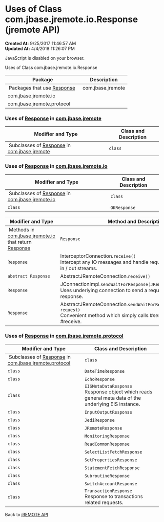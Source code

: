 # Uses of Class com.jbase.jremote.io.Response (jremote API)

**Created At:** 9/25/2017 11:46:57 AM  
**Updated At:** 4/4/2018 11:26:07 PM  

<!--<br>    try {<br>        if (location.href.indexOf('is-external=true') == -1) {<br>            parent.document.title="Uses of Class com.jbase.jremote.io.Response (jremote   API)";<br>        }<br>    }<br>    catch(err) {<br>    }<br>//-->
JavaScript is disabled on your browser.

Uses of Class
com.jbase.jremote.io.Response



| Package<br> | Description<br> |
| --- | --- |
 Packages that use [Response](/39250-io/com_jbase_jremote_io_response "class in com.jbase.jremote.io")  | com.jbase.jremote<br> |  <br> |
| com.jbase.jremote.io<br> |  <br> |
| com.jbase.jremote.protocol<br> |  <br> |








### Uses of [Response](/39250-io/com_jbase_jremote_io_response "class in com.jbase.jremote.io") in [com.jbase.jremote](/30312-jagent/jremote-api)


| Modifier and Type<br> | Class and Description<br> |
| --- | --- |
 Subclasses of [Response](/39250-io/com_jbase_jremote_io_response "class in com.jbase.jremote.io") in [com.jbase.jremote](/30312-jagent/jremote-api)  | `class `<br> | `JExecuteResults`<br>The results from an executed command.<br> |






### Uses of [Response](/39250-io/com_jbase_jremote_io_response "class in com.jbase.jremote.io") in [com.jbase.jremote.io](/39250-io/com_jbase_jremote_io_package-summary)


| Modifier and Type<br> | Class and Description<br> |
| --- | --- |
 Subclasses of [Response](/39250-io/com_jbase_jremote_io_response "class in com.jbase.jremote.io") in [com.jbase.jremote.io](/39250-io/com_jbase_jremote_io_package-summary)  | `class `<br> | `ErrorResponse` <br> |
| `class `<br> | `OKResponse` <br> |



| Modifier and Type<br> | Method and Description<br> |
| --- | --- |
 Methods in [com.jbase.jremote.io](/39250-io/com_jbase_jremote_io_package-summary) that return [Response](/39250-io/com_jbase_jremote_io_response "class in com.jbase.jremote.io")  | `Response`<br> | JRemoteSocketConnection.`receive()` <br> |
| `Response`<br> | InterceptorConnection.`receive()`<br>Intercept any IO messages and handle required input or output on in / out streams.<br> |
| `abstract Response`<br> | AbstractJRemoteConnection.`receive()` <br> |
| `Response`<br> | JConnectionImpl.`sendWaitForResponse(JRemoteRequest req)`<br>Uses underlying connection to send a request and wait for the response.<br> |
| `Response`<br> | AbstractJRemoteConnection.`sendWaitForResponse(JRemoteRequest request)`<br>Convenient method which simply calls #send followed by #receive.<br> |






### Uses of [Response](/39250-io/com_jbase_jremote_io_response "class in com.jbase.jremote.io") in [com.jbase.jremote.protocol](/39270-protocol/com_jbase_jremote_protocol_package-summary)


| Modifier and Type<br> | Class and Description<br> |
| --- | --- |
 Subclasses of [Response](/39250-io/com_jbase_jremote_io_response "class in com.jbase.jremote.io") in [com.jbase.jremote.protocol](/39270-protocol/com_jbase_jremote_protocol_package-summary)  | `class `<br> | `ConvResponse` <br> |
| `class `<br> | `DateTimeResponse` <br> |
| `class `<br> | `EchoResponse` <br> |
| `class `<br> | `EISMetaDataResponse`<br>Response object which reads general meta data of the underlying EIS instance.<br> |
| `class `<br> | `InputOutputResponse` <br> |
| `class `<br> | `JediResponse` <br> |
| `class `<br> | `JRemoteResponse` <br> |
| `class `<br> | `MonitoringResponse` <br> |
| `class `<br> | `ReadCommonResponse` <br> |
| `class `<br> | `SelectListFetchResponse` <br> |
| `class `<br> | `SetPropertiesResponse` <br> |
| `class `<br> | `StatementFetchResponse` <br> |
| `class `<br> | `SubroutineResponse` <br> |
| `class `<br> | `SwitchAccountResponse` <br> |
| `class `<br> | `TransactionResponse`<br>Response to transactions related requests.<br> |

Back to [jREMOTE API](com_jbase_jremote_package-summary)


